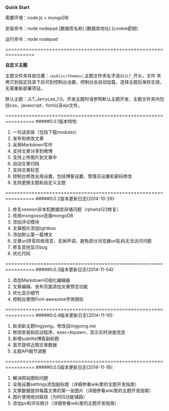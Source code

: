 **Quick Start**

需要环境：node.js + mongoDB

安装命令：node nodepad [数据库名称] [数据库地址] [cookie密钥]

运行命令：node nodepad

================================================================

**自定义主题**

主题文件夹存放位置：`/public/themes/`,主题文件夹名字请以`JLT_`开头，文件
夹拷贝到指定目录下后可到控制台设置，控制台会自动加载，选择主题后保存生效，
无需重新部署项目。

默认主题：JLT_JerryLee_1.0。开发主题时请参照默认主题开发，主题文件夹内包
括css、javascript、font以及ejs文件。

================================================================
#####0.0.1版本特性:

1. 一句话安装（包括下载modules）
2. 发布和修改文章
3. 采用Markdown写作
4. 支持文章分享到微博
5. 支持上传图片到文章中
6. 自动文章归档
7. 支持文章标签
8. 控制台修改全局设置，包括博客设置、管理员设置和密码修改
9. 支持更换主题和自定义主题

================================================================
#####0.0.2版本更新日志(2014-10-29):

1. 修复session非本机数据库存储问题（rphaha123修复）
2. 改用mongoose连接mongoDB
3. 添加评论模块
4. 文章图片添加lightbox
5. 添加默认第一篇博文
6. 文章url拼音风格改变，去掉声调，避免部分浏览器url乱码无法访问问题
7. 修复其他显示bug
8. 优化代码

================================================================
#####0.0.3版本更新日志(2014-11-04):

1. 添加Markdown可视化编辑器
2. 文章编辑、发布页面添加文章预览功能
3. 优化显示细节
4. 控制台使用Font-awesome字体图标

================================================================
#####0.0.4版本更新日志(2014-11-10):

1. 新添新主题lingyong，修改自lingyong.me
2. 修改安装和启动程序，exec=》spawn，显示实时进度信息
3. 新增subtitle博客副标题
4. 首页提供近期文章数据
5. 主题API细节调整

================================================================
#####0.0.5版本更新日志(2014-11-18):

1. 解决网站图标问题
2. 全局设置settings添加副标题（详细参看wiki里的主题开发指南）
3. 文章数据提供每篇文章的第一张图片（详细参看wiki里的主题开发指南）
4. 图片使用绝对路径（为RSS功能铺路）
5. 添加pv和评论统计（详细参看wiki里的主题开发指南）

